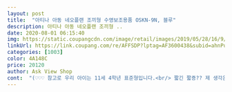 ```yaml
---
layout: post 
title:  "아티나 아동 네오플랜 조끼형 수영보조용품 OSKN-9N, 블루" 
description: 아티나 아동 네오플랜 조끼형 ..
date: 2020-08-01 06:15:40 
img: https://static.coupangcdn.com/image/retail/images/2019/05/28/16/9/2c36d175-cbf7-4b47-862b-dd5e43e6dd62.jpg 
linkUrl: https://link.coupang.com/re/AFFSDP?lptag=AF3600438&subid=ahnPublicAsk&pageKey=229512011&itemId=727789048&vendorItemId=4840482327&traceid=V0-113-a3d2776927232f75 
categories: [1003] 
color: 4A148C 
price: 20120 
author: Ask View Shop 
cont:  "(♡♡♡ 참고로 우리 아이는 11세 4학년 표준형입니다.<br/> 짧긴 짧죵?? 제 생각은 56세 착용이 젤 좋을 듯 해용 ^^)<br/>(또보탬)<br/>(마지막보탬)<br/>(보탬)<br/>(해외에서도 호텔/리조트에서 빌려주지만 찝찝해서... <br/>;;;) ㅎㅎ<br/>다른 리뷰보다가 궁금해서 3가지 펼쳐놓고 확인해보니 사용연령이나 몸무게가 표기되어있는 중간쯤까지 쓸 수 있던데 이제품은 표기가 잘못된건지... <br/> 쓰여진데로 주문하시면 너무 작아요<br/>106cm/ 17kg (반바지)<br/>110cm/ 19kg (땡땡이바지)<br/>11세용도 가능하다하여 이걸로 주문했는데 ... <br/> 쩝 ㅠㅠ<br/>7살이지만 작은 남자아이에게 입혀봤더니 딱! 허리선까지 올라가서 작은듯 싶어요.<br/><br/> 나이  7세<br/> 키/몸무게  120cm/23kg<br/>갠적으로 바다수영을 좋아하는 우리아이가 그렇게 생각한다면야 난 반품 할 생각이 전혀없어,,,<br/>고민끝에 이제서야 상품평을 올리게 되었네요  ㅋ<br/>곰팡이같은게 생기는겠다는 생각이 들더라구요<br/>그래서 7살부터 입혀봤습니다.<br/><br/>그래서 내가 착오로 주문한건지 하여 다시 읽고 읽은 상품설명 ㅋㅋㅋ 내 잘못이 아 니 였 다 ㅠㅠㅠㅠㅠ ㅋㅋㅋ<br/>그래서 이번에도 구비했답니다ㅎ<br/>그러나, 우리 아이는 이 구명조끼가 편하다고 한다.<br/> 허리까지 감싸지 않아 훨씬 더 수영할 때 너무 좋을 것 같다 한다 ^^<br/>그런데 길이가 짧아보여 보기 싫을수도 있을듯 해요;;<br/>그리고 다리끈 채우는게 좀 불편하게 되어있네요<br/>근데 우리 아이가 입기엔 짧긴 짧죠잉???^^<br/>기존에 있던 구명조끼가 작아져서 구입했습니다.<br/><br/>끌어주기가 편하더라구요<br/>내 생각도 아이와 같은 생각이다.<br/> ㅋ 그전꺼는 허리까지 내려오는 구명조끼이나 짧게 나온 구명조끼도 나름 색다르고 개성 넘치지 않는가 ??^^ㅎㅎㅎ<br/>두꺼운 한장과 얇은 여러장의 차이가 뭔지 모르겠는데 말리기는 두꺼운 한장이 편하군요 ㅎㅎ<br/>두번째로 5세(완전 평균몸입니다) 아이 입혀봤죠.<br/><br/>따로 조끼부분만 꺼내서 세탁도가능하구요<br/>딱 멱살각이네요 ㅎㅎ<br/>리틀타익X제품을 사용하고 있는데 애들 빠졌을때 당길 수 있는 뒷부분이 없어 애는 편할것 같고 소재도 겉이 네오플렌이라 닿는 느낌이 좋네요.<br/><br/>마른 6세정도도 잘 맞을것 같네요.<br/><br/>마른편인데 조여놨더니 숨 쉬기 불편하다고 하니 얘 입히려면 옆구리부분을 넓혀줘야 겠습니다.<br/><br/>말려보니 얇은 여러장이 더 빨리 마르네요^^<br/>매번 대여할기도 그렇고 대여비로 구명조끼 사서 뽕뽑았습니다<br/>물에서 노는거다 보니 아이가 신경쓰시더라구요<br/>물을 워낙 무서워 하지 않는 5세 남자아이☆<br/>밴딩부분도 줄이 길어서 각 개인 사이즈별로 맞출 수 있으니 참고하시고 주문 시 사이즈별 참고하시라고 사진 첨부해드려용 <br/>버클을 끼우는거면 더 쉽게 채우고 벗길수 있을 듯 한데요... <br/><br/>보들보들 네오플랜 구명조끼 입고 둥둥 떠다니며 너무 즐겁게 잘 놀았습니다^^<br/>사용자의 연령 및 체중범위는 6세 12세(25 40kg) 이래요.<br/><br/>사용후기는 곧 찾아올께요☆<br/>사이즈가 30×38이래서 한참 해맸네요.<br/><br/>사이즈는 7세 120cm일때 좀 짧은감이 없지않아있네요<br/>심지어 저는 해외여행시에도 가져갑니다<br/>아이와물놀이할때 끌어달라고 하는데 그때 목받침이 있으면<br/>안쪽에 써있기론 2550kg까지 사용할 수 있다는데 부력이 그정도까지 잡아줄 수 있단 소린가봐요.<br/><br/>옆사이즈는 조절 가능해서 8세까지도 가능하지싶어요<br/>완전 만족해요☆<br/>요즘은 배위로 제작된 구명조끼가 많나(???) 하는 생각이 들었다.<br/><br/>워터파크에서도.<br/> 바다에서도.<br/> 조금 깊은 계곡.<br/> 강가에서도ㅎ<br/>워트파크나 물놀이가면 어른이야 대충 놀게되는데<br/>으흠드뎌 기대하고 기대한 우리 첫째아이의 물품이 왔다 ^^<br/>이 끈은 아마도 똥꼬낀다, 고추아프다 할테지만 그래도 잘 놀것이라 믿어 의심치 않고 긴바지에 반바지까지 입혀 똥꼬와 고추를 보호하며 입혀 볼랍니다^^<br/>이 제품의 가장 좋은점은 안에 스티로폼을 꺼내서 말릴수 있다는 겁니다<br/>저는 목받침이 없는게 아쉽네요<br/>저희집에 3개의 다른 제품이 있는데 말리느라 지퍼를 열었더니 2제품은 이렇게 여러장이, 한가지는 두꺼운 1개가 들어있어요.<br/><br/>주중에 물놀이 계획있었는데 주문하고 바로받아 당장 사용해 볼 수 있겠어요.<br/> 아주 짱짱입니다.<br/><br/>짧아도 너무 짧은 이 구명조끼를 다시 반품하고 싶은 심정이지만 사실상 너무 예쁘다 ㅋㅋㅋ<br/>쿠팡 시스템  해당 상품평은 쿠팡이 무료로 제공한 상품 사용후 작성된 상품평입니다.<br/><br/>키로수만 보고 첫째 38kg 9살 남아아이에게 입혀보려는데.<br/>.<br/> 팔한쪽 끼자마자 벗겼습니다 ㅋㅋㅋ<br/>포장 깔끔하고, 완벽하고 깔끔한 바느질에  보드라운 질  빠방한 이 쿠션감  최고다!<br/>하루를 말리고 왔지만 열어보니 물기가 많아 꺼내 닦고 열어두어 말리고 있습니다.<br/><br/>항상 구명조끼를 보면서 제대로 말리지않으면<br/>허나,,, 음 ㅠㅠ 길이가 짧아도 너무 짧다 ㅠㅠ<br/>허리 조금 아래로 내려와 안정감 있고 딱 조였을때 예쁘게 맞아요.<br/><br/>" 
---
```

